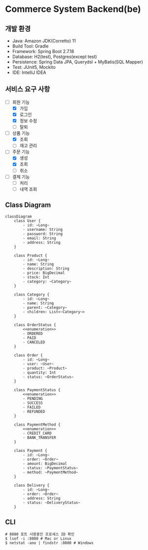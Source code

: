 # Commerce System Backend(be)

## 개발 환경

- Java: Amazon JDK(Corretto) 11
- Build Tool: Gradle
- Framework: Spring Boot 2.7.18
- Database: H2(test), Postgres(except test)
- Persistence: Spring Data JPA, Querydsl + MyBatis(SQL Mapper)
- Test: JUnit5, Mockito
- IDE: IntelliJ IDEA

## 서비스 요구 사항

- [ ] 회원 기능
    - [x] 가입
    - [x] 로그인
    - [x] 정보 수정
    - [ ] 탈퇴
- [ ] 상품 기능
    - [x] 조회
    - [ ] 재고 관리
- [ ] 주문 기능
    - [x] 생성
    - [x] 조회
    - [ ] 취소
- [ ] 결제 기능
    - [ ] 처리
    - [ ] 내역 조회

## Class Diagram

```mermaid
classDiagram
    class User {
        - id: ~Long~
        - username: String
        - password: String
        - email: String
        - address: String
    }

    class Product {
        - id: ~Long~
        - name: String
        - description: String
        - price: BigDecimal
        - stock: Int
        - category: ~Category~
    }

    class Category {
        - id: ~Long~
        - name: String
        - parent: ~Category~
        - children: List<~Category~>
    }

    class OrderStatus {
        <<enumeration>>
        - ORDERED
        - PAID
        - CANCELED
    }

    class Order {
        - id: ~Long~
        - user: ~User~
        - product: ~Product~
        - quantity: Int
        - status: ~OrderStatus~
    }

    class PaymentStatus {
        <<enumeration>>
        - PENDING
        - SUCCESS
        - FAILED
        - REFUNDED
    }

    class PaymentMethod {
        <<enumeration>>
        - CREDIT_CARD
        - BANK_TRANSFER
    }

    class Payment {
        - id: ~Long~
        - order: ~Order~
        - amount: BigDecimal
        - status: ~PaymentStatus~
        - method: ~PaymentMethod~
    }

    class Delivery {
        - id: ~Long~
        - order: ~Order~
        - address: String
        - status: ~DeliveryStatus~
    }
```

## CLI

```shell
# 8080 포트 사용중인 프로세스 ID 확인
$ lsof -i :8080 # Mac or Linux
$ netstat -ano | findstr :8080 # Windows
```
